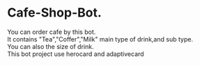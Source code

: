 # Cafe-Shop-Bot.
You can order cafe by this bot.<br/>
It contains "Tea","Coffer","Milk" main type of drink,and sub type.<br/>
You can also the size of drink.<br/>
This bot project use herocard and adaptivecard<br/>

